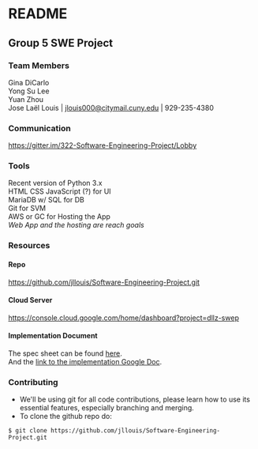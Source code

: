 # README #

## Group 5 SWE Project ##

### Team Members ###
Gina DiCarlo  
Yong Su Lee  
Yuan Zhou  
Jose Laël Louis | jlouis000@citymail.cuny.edu | 929-235-4380  

### Communication ###
https://gitter.im/322-Software-Engineering-Project/Lobby  



### Tools ###
Recent version of Python 3.x  
HTML CSS JavaScript (?) for UI  
MariaDB w/ SQL for DB  
Git for SVM  
AWS or GC for Hosting the App  
*Web App and the hosting are reach goals*  

### Resources ###
#### Repo ####
https://github.com/jllouis/Software-Engineering-Project.git  
#### Cloud Server ####
https://console.cloud.google.com/home/dashboard?project=dllz-swep  
#### Implementation Document ####
The spec sheet can be found [here](docs/project_spec_draft.docx).  
And the [link to the implementation Google Doc](https://docs.google.com/document/d/1kPIsCRGtcGwA_biV4v_ITblgwC11_RS1i6Y_EiVBpNs/edit?usp=sharing).  




### Contributing ###
- We'll be using git for all code contributions, please learn how to use its 
essential features, especially branching and merging.  
- To clone the github repo do:  
```
$ git clone https://github.com/jllouis/Software-Engineering-Project.git
```  

